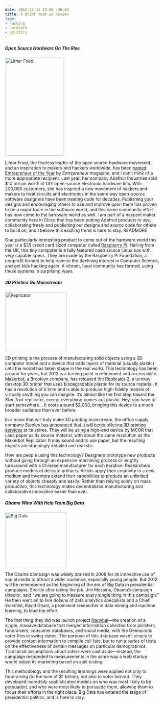 ```yaml
---
date: 2012-12-31 17:56 -08:00
title: A Brief Year In Review
tags:
- hacking
- hardware
- politics
---
```

##### Open Source Hardware On The Rise

<img class="right" alt="Limor Fried" height="320" src="https://mattolson-blog.s3.amazonaws.com/limor_fried_sm.jpg" width="192"/>

Limor Fried, the fearless leader of the open source hardware movement, and an inspiration to makers and hackers worldwide, has been [named Entrepreneur of the Year](http://www.entrepreneur.com/article/225213) 
by _Entrepreneur_ magazine, and I can&rsquo;t think of a more appropriate recipient. Last year, her company Adafruit Industries sold $10 million worth of DIY open-source electronic hardware kits. 
With 200,000 customers, she has inspired a new movement of hackers and makers to treat circuits and electronics in the same way open-source software designers have been treating code for decades. 
Publishing your designs and encouraging others to use and improve upon them has proven to be a major force in the software world, and this same community effort has now come to the hardware world 
as well. I am part of a nascent maker community here in Chico that has been putting Adafruit products to use, collaborating freely and publishing our designs and source code for others to build on, 
and I believe this exciting trend is here to stay.
READMORE

One particularly interesting product to come out of the hardware world this year is a $35 credit card sized computer called [Raspberry Pi](http://www.raspberrypi.org/). Hailing from the UK, this 
tiny computer is a fully featured open source Linux box with very capable specs. They are made by the Raspberry Pi Foundation, a nonprofit formed to help reverse the declining interest in 
Computer Science, and get kids hacking again. A vibrant, loyal community has formed, using these systems in surprising ways.

##### 3D Printers Go Mainstream

<img class="right" alt="Replicator" height="193" src="https://mattolson-blog.s3.amazonaws.com/replicator2.png" width="200"/>

3D printing is the process of manufacturing solid objects using a 3D computer model and a device that adds layers of material (usually plastic) until the model has taken shape in the real world. 
This technology has been around for years, but 2012 is a turning point in refinement and accessibility. [Makerbot](http://www.makerbot.com/), a Brooklyn company, has released the 
[Replicator 2](https://store.makerbot.com/replicator2.html), a turnkey desktop 3D printer that uses biodegradable plastic for its source material. It has a resolution of 0.1mm and is able to 
produce high-fidelity models of virtually anything you can imagine. It&rsquo;s almost like the first step toward the _Star Trek_ replicator, except everything comes out plastic. Hey, you have to 
start somewhere&hellip; It costs around $2,000, bringing this device to a much broader audience than ever before.

In a move that will truly make 3D printing mainstream, the office supply company [Staples has announced that it will begin offering 3D printing services](http://blog.makezine.com/2012/12/03/staples-rolling-out-pilot-3d-printing-service/)
at its stores. They will be using a high-end device by MCOR that uses paper as its source material, with about the same resolution as the Makerbot Replicator. It may sound odd to use paper, but the 
resulting objects are stunningly detailed and realistic.

How are people using this technology? Designers prototype new products without going through an expensive machining process or lengthy turnaround with a Chinese manufacturer for each iteration. 
Researchers produce models of delicate artifacts. Artists apply their creativity to a new medium and inventors extend their capabilities to produce an unlimited variety of objects cheaply and easily. 
Rather than relying solely on mass production, this technology makes decentralized manufacturing and collaborative innovation easier than ever.

##### Obama Wins With Help From Big Data

<img class="right" alt="Big Data" height="179" src="https://mattolson-blog.s3.amazonaws.com/bigdata.png" width="200"/>

The Obama campaign was widely praised in 2008 for its innovative use of social media to attract a wider audience, especially young people. But 2012 will be remembered as the beginning of the era of 
Big Data in presidential campaigns. Shortly after taking the job, Jim Messina, Obama&rsquo;s campaign director, said &ldquo;we are going to measure every single thing in this campaign.&rdquo; 
He then went on to hire dozens of data analytics specialists and a Chief Scientist, Rayid Ghani, a prominent researcher in data mining and machine learning, to lead the effort.

The first thing they did was launch project [Narwhal](http://www.slate.com/articles/news_and_politics/victory_lab/2012/02/project_narwhal_how_a_top_secret_obama_campaign_program_could_change_the_2012_race_.html)&mdash;the 
creation of a single, massive database that merged information collected from pollsters, fundraisers, consumer databases, and social media, with the Democratic voter files in swing states. The purpose of 
this database wasn&rsquo;t simply to provide contact information to compile call lists, but to run a series of tests on the effectiveness of certain messages on particular demographics. Traditional assumptions 
about voters were cast aside&mdash;instead, the campaign responded to measurements in the same way a web startup would adjust its marketing based on split testing.

This methodology and the resulting learnings were applied not only to fundraising (to the tune of $1 billion), but also to voter turnout. They developed incredibly sophisticated models on who was most 
likely to be persuaded, and who were most likely to persuade them, allowing them to focus their efforts in the right place. Big Data has entered the stage of presidential politics, and is here to stay.

